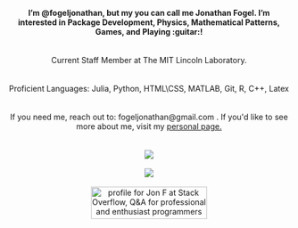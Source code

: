 <p align="center">
  <b>I’m @fogeljonathan, but my you can call me Jonathan Fogel. I’m interested in Package Development, Physics, Mathematical Patterns, Games, and Playing :guitar:!</b><br>
  <br><br>
  </b>Current Staff Member at The MIT Lincoln Laboratory.<br>
  <br><br>
  </b>Proficient Languages: Julia, Python, HTML\CSS, MATLAB, Git, R, C++, Latex<br>
  <br><br>
  </b>If you need me, reach out to: fogeljonathan@gmail.com . If you'd like to see more about me, visit my <a href="https://fogeljonathan.github.io">personal page. </a><br>
  <br><br>
  <img align="center" src="https://github-readme-stats.vercel.app/api?username=fogeljonathan&show_icons=true" />
  <br><br>
  <img align="center" src="https://github-readme-stats.vercel.app/api/top-langs/?username=fogeljonathan&exclude_repo=Diamond-Analysis-in-R" />
  <br><br>
  <img align = "center" href="https://stackoverflow.com/users/19641151/jon-f"><img src="https://stackoverflow.com/users/flair/19641151.png?theme=dark" width="208" height="58" alt="profile for Jon F at Stack Overflow, Q&amp;A for professional and enthusiast programmers" title="profile for Jon F at Stack Overflow, Q&amp;A for professional and enthusiast programmers"></img>
</p>
